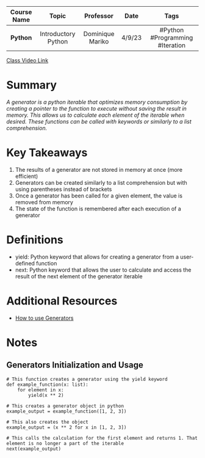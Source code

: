 | Course Name |        Topic        |    Professor     |  Date  |              Tags               |
| :---------: | :-----------------: | :--------------: | :----: | :-----------------------------: |
| **Python**  | Introductory Python | Dominique Mariko | 4/9/23 | #Python #Programming #Iteration |

[Class Video Link](https://dstisas-my.sharepoint.com/personal/ted_codd_nuc_dsti_institute/_layouts/15/stream.aspx?id=%2Fpersonal%2Fted_codd_nuc_dsti_institute%2FDocuments%2FRecordings%2FS23-%20DS%20%26%20Common%20LINK%20DS_DA_DE-20230323_095916-Meeting%20Recording%201.mp4&ga=1)

# Summary
*A generator is a python iterable that optimizes memory consumption by creating a pointer to the function to execute without saving the result in memory. This allows us to calculate each element of the iterable when desired. These functions can be called with keywords or similarly to a list comprehension.*

# Key Takeaways
1. The results of a generator are not stored in memory at once (more efficient)
2. Generators can be created similarly to a list comprehension but with using parentheses instead of brackets
3. Once a generator has been called for a given element, the value is removed from memory
4. The state of the function is remembered after each execution of a generator

# Definitions
- yield: Python keyword that allows for creating a generator from a user-defined function
- next: Python keyword that allows the user to calculate and access the result of the next element of the generator iterable


# Additional Resources
- [How to use Generators](https://realpython.com/introduction-to-python-generators/)

# Notes
## Generators Initialization and Usage
```
# This function creates a generator using the yield keyword
def example_function(x: list):
	for element in x:
		yield(x ** 2)

# This creates a generator object in python
example_output = example_function([1, 2, 3])

# This also creates the object
example_output = (x ** 2 for x in [1, 2, 3])

# This calls the calculation for the first element and returns 1. That element is no longer a part of the iterable
next(example_output)
```

